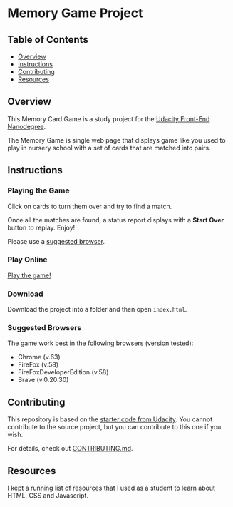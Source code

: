 # Memory Game Project

## Table of Contents

* [Overview](#overview)
* [Instructions](#instructions)
* [Contributing](#contributing)
* [Resources](#resources)

## Overview

This Memory Card Game is a study project for the [Udacity Front-End Nanodegree](https://www.udacity.com/course/front-end-web-developer-nanodegree--nd001).

The Memory Game is single web page that displays game like you used to play in nursery school with a set of cards that are matched into pairs.

## Instructions

### Playing the Game

Click on cards to turn them over and try to find a match.

Once all the matches are found, a status report displays with a **Start Over** button to replay.  Enjoy!

Please use a [suggested browser](#suggested-browsers).

### Play Online

[Play the game!](https://biscaboy.github.io/fend-project-memory-game/)

### Download

Download the project into a folder and then open `index.html`.

### Suggested Browsers

The game work best in the following browsers (version tested):

- Chrome (v.63)
- FireFox (v.58)
- FireFoxDeveloperEdition (v.58)
- Brave (v.0.20.30)

## Contributing

This repository is based on the [starter code from Udacity](https://github.com/udacity/fend-project-memory-game). You cannot contribute to the source project, but you can contribute to this one if you wish.

For details, check out [CONTRIBUTING.md](CONTRIBUTING.md).

## Resources

I kept a running list of [resources](Resources.md) that I used as a student to learn about HTML, CSS and Javascript.